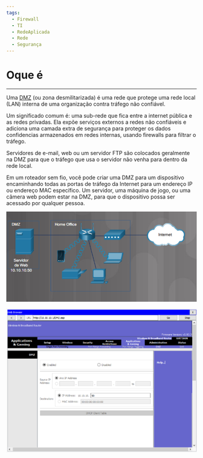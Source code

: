 ```yaml
---
tags:
  - Firewall
  - TI
  - RedeAplicada
  - Rede
  - Segurança
---
```

# Oque é
---

Uma [DMZ](https://www.fortinet.com/br/resources/cyberglossary/what-is-dmz) (ou zona desmilitarizada) é uma rede que protege uma rede local (LAN) interna de uma organização contra tráfego não confiável. 

Um significado comum é: uma sub-rede que fica entre a internet pública e as redes privadas. Ela expõe serviços externos a redes não confiáveis e adiciona uma camada extra de segurança para proteger os dados confidencias armazenados em redes internas, usando firewalls para filtrar o tráfego.

Servidores de e-mail, web ou um servidor FTP são colocados geralmente na DMZ para que o tráfego que usa o servidor não venha para dentro da rede local.

Em um roteador sem fio, você pode criar uma DMZ para um dispositivo encaminhando todas as portas de tráfego da Internet para um endereço IP ou endereço MAC específico. Um servidor, uma máquina de jogo, ou uma câmera web podem estar na DMZ, para que o dispositivo possa ser acessado por qualquer pessoa.

![](./img/Pasted%20image%2020240304153758.png)

![](./img/Pasted%20image%2020240304153817.png)

